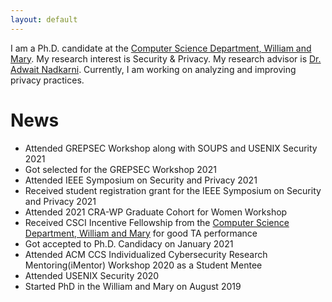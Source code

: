 ```yaml
---
layout: default
---
```


I am a Ph.D. candidate at the <a href="https://www.wm.edu/as/computerscience/"> Computer Science Department, William and Mary</a>. My research interest is Security & Privacy. My research advisor is <a href="https://www.adwaitnadkarni.com/"> Dr. Adwait Nadkarni</a>. Currently, I am working on analyzing and improving privacy practices.



<!---### Contact me-->

<!---[prianka.iit.du@gmail.com](mailto:prianka.iit.du@gmail.com)-->




# News
- Attended GREPSEC Workshop along with SOUPS and USENIX Security 2021
- Got selected for the GREPSEC Workshop 2021
- Attended IEEE Symposium on Security and Privacy 2021
- Received student registration grant for the IEEE Symposium on Security and Privacy 2021
- Attended 2021 CRA-WP Graduate Cohort for Women Workshop 
- Received CSCI Incentive Fellowship from the <a href="https://www.wm.edu/as/computerscience/"> Computer Science Department, William and Mary</a> for good TA performance
- Got accepted to Ph.D. Candidacy on January 2021
- Attended ACM CCS Individualized Cybersecurity Research Mentoring(iMentor) Workshop 2020 as a Student Mentee 
- Attended USENIX Security 2020
- Started PhD in the William and Mary on August 2019
